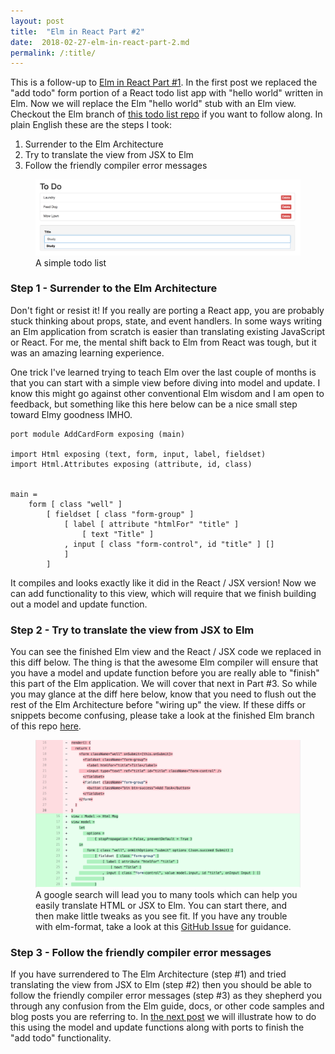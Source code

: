 ```yaml
---
layout: post
title:  "Elm in React Part #2"
date:  2018-02-27-elm-in-react-part-2.md
permalink: /:title/
---
```


This is a follow-up to [Elm in React Part #1](http://www.seanhelvey.com/elm-in-react-part-1/). In the first post we replaced the "add todo" form portion of a React todo list app with "hello world" written in Elm. Now we will replace the Elm "hello world" stub with an Elm view. Checkout the Elm branch of [this todo list repo](https://github.com/seanhelvey/react-intro-exercise) if you want to follow along. In plain English these are the steps I took:

1. Surrender to the Elm Architecture
2. Try to translate the view from JSX to Elm
3. Follow the friendly compiler error messages

<div class="sean-blog-image">
  <figure>
    <a href="/assets/images/seanhelvey/2018/todo.png" target="_blank"><img alt="todo" class=" lazyloaded" src="/assets/images/seanhelvey/2018/todo.png">
    </a>
  <figcaption>
    A simple todo list
  </figcaption>
  </figure>
</div>

### Step 1 -  Surrender to the Elm Architecture
Don't fight or resist it! If you really are porting a React app, you are probably stuck thinking about props, state, and event handlers. In some ways writing an Elm application from scratch is easier than translating existing JavaScript or React. For me, the mental shift back to Elm from React was tough, but it was an amazing learning experience.

One trick I've learned trying to teach Elm over the last couple of months is that you can start with a simple view before diving into model and update. I know this might go against other conventional Elm wisdom and I am open to feedback, but something like this here below can be a nice small step toward Elmy goodness IMHO.

```
port module AddCardForm exposing (main)

import Html exposing (text, form, input, label, fieldset)
import Html.Attributes exposing (attribute, id, class)


main =
    form [ class "well" ]
        [ fieldset [ class "form-group" ]
            [ label [ attribute "htmlFor" "title" ]
                [ text "Title" ]
            , input [ class "form-control", id "title" ] []
            ]
        ]

```

It compiles and looks exactly like it did in the React / JSX version! Now we can add functionality to this view, which will require that we finish building out a model and update function.

### Step 2 - Try to translate the view from JSX to Elm
You can see the finished Elm view and the React / JSX code we replaced in this diff below. The thing is that the awesome Elm compiler will ensure that you have a model and update function before you are really able to "finish" this part of the Elm application. We will cover that next in Part #3. So while you may glance at the diff here below, know that you need to flush out the rest of the Elm Architecture before "wiring up" the view. If these diffs or snippets become confusing, please take a look at the finished Elm branch of this repo [here](https://github.com/seanhelvey/react-intro-exercise/).

<div class="sean-blog-image">
  <figure>
    <a href="/assets/images/seanhelvey/2018/viewDiff.png" target="_blank"><img alt="viewDiff" class=" lazyloaded" src="/assets/images/seanhelvey/2018/viewDiff.png">
    </a>
  <figcaption>
    A google search will lead you to many tools which can help you easily translate HTML or JSX to Elm. You can start there, and then make little tweaks as you see fit. If you have any trouble with elm-format, take a look at this <a href="https://github.com/avh4/elm-format/issues/408" target="_blank">GitHub Issue</a> for guidance.
  </figcaption>
  </figure>
</div>

### Step 3 - Follow the friendly compiler error messages
If you have surrendered to The Elm Architecture (step #1) and tried translating the view from JSX to Elm (step #2) then you should be able to follow the friendly compiler error messages (step #3) as they shepherd you through any confusion from the Elm guide, docs, or other code samples and blog posts you are referring to. In [the next post](http://www.seanhelvey.com/elm-in-react-part-3/) we will illustrate how to do this using the model and update functions along with ports to finish the "add todo" functionality.
